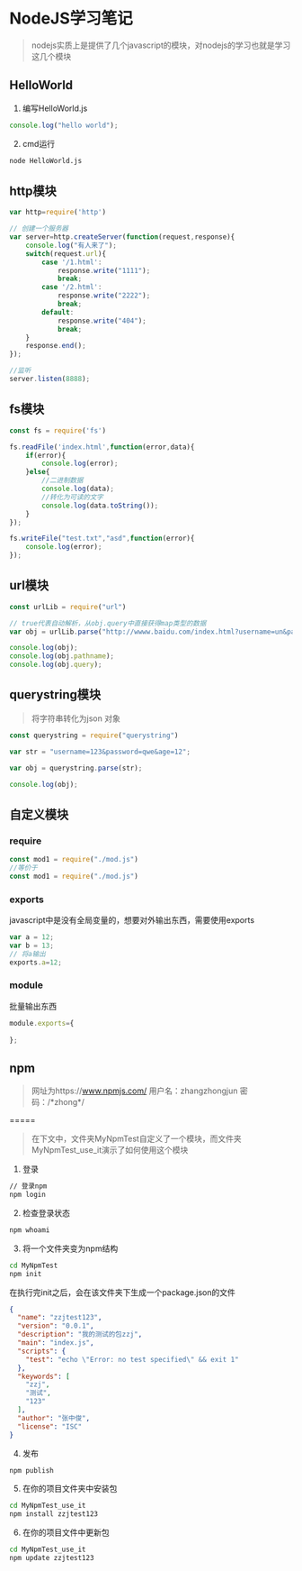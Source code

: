 # NodeJS学习笔记

> nodejs实质上是提供了几个javascript的模块，对nodejs的学习也就是学习这几个模块

## HelloWorld

1. 编写HelloWorld.js

```javascript
console.log("hello world");
```

2. cmd运行

```cmd
node HelloWorld.js
```

## http模块

```javascript
var http=require('http')

// 创建一个服务器
var server=http.createServer(function(request,response){
	console.log("有人来了");
	switch(request.url){
		case '/1.html':
			response.write("1111");
			break;
		case '/2.html':
			response.write("2222");
			break;
		default:
			response.write("404");
			break;
	}
	response.end();
});

//监听
server.listen(8888);
```

## fs模块

```javascript
const fs = require('fs')

fs.readFile('index.html',function(error,data){
	if(error){
		console.log(error);
	}else{
		//二进制数据
		console.log(data);
		//转化为可读的文字
		console.log(data.toString());
	}
});

fs.writeFile("test.txt","asd",function(error){
	console.log(error);
});
```

## url模块

```javascript
const urlLib = require("url")

// true代表自动解析，从obj.query中直接获得map类型的数据
var obj = urlLib.parse("http://wwww.baidu.com/index.html?username=un&password=pw",true)

console.log(obj);
console.log(obj.pathname);
console.log(obj.query);
```

## querystring模块

>将字符串转化为json 对象

```javascript
const querystring = require("querystring")

var str = "username=123&password=qwe&age=12";

var obj = querystring.parse(str);

console.log(obj);
```

## 自定义模块

### require

```javascript
const mod1 = require("./mod.js")
//等价于
const mod1 = require("./mod.js")
```

### exports

javascript中是没有全局变量的，想要对外输出东西，需要使用exports

```javascript
var a = 12;
var b = 13;
// 将a输出
exports.a=12;
```

### module

批量输出东西

```javascript
module.exports={
    
};
```

## npm

> 网址为https://www.npmjs.com/
> 用户名：zhangzhongjun
> 密码：/\*zhong\*/
> 

=====

> 在下文中，文件夹MyNpmTest自定义了一个模块，而文件夹MyNpmTest_use_it演示了如何使用这个模块

1. 登录
```bash
// 登录npm
npm login
```

2. 检查登录状态
```bash
npm whoami
```

3. 将一个文件夹变为npm结构

```bash
cd MyNpmTest
npm init
```

在执行完init之后，会在该文件夹下生成一个package.json的文件
```json
{
  "name": "zzjtest123",
  "version": "0.0.1",
  "description": "我的测试的包zzj",
  "main": "index.js",
  "scripts": {
    "test": "echo \"Error: no test specified\" && exit 1"
  },
  "keywords": [
    "zzj",
    "测试",
    "123"
  ],
  "author": "张中俊",
  "license": "ISC"
}
```

4. 发布

```bash
npm publish
```

5. 在你的项目文件夹中安装包

```bash
cd MyNpmTest_use_it
npm install zzjtest123
```

6. 在你的项目文件中更新包

```bash
cd MyNpmTest_use_it
npm update zzjtest123
```

